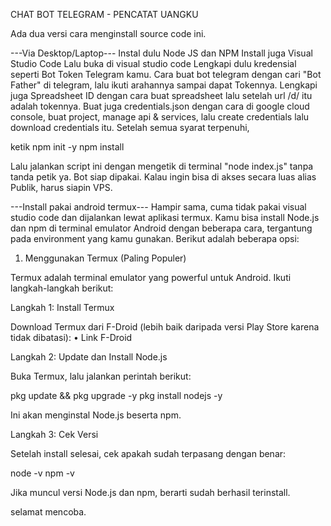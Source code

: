 CHAT BOT TELEGRAM - PENCATAT UANGKU

Ada dua versi cara menginstall source code ini.

---Via Desktop/Laptop---
Instal dulu Node JS dan NPM
Install juga Visual Studio Code
Lalu buka di visual studio code
Lengkapi dulu kredensial seperti Bot Token Telegram kamu.
Cara buat bot telegram dengan cari "Bot Father" di telegram, lalu ikuti arahannya sampai dapat Tokennya.
Lengkapi juga Spreadsheet ID dengan cara buat spreadsheet lalu setelah url /d/ itu adalah tokennya.
Buat juga credentials.json dengan cara di google cloud console, buat project, manage api & services, lalu create credentials lalu download credentials itu.
Setelah semua syarat terpenuhi,

ketik npm init -y
npm install

Lalu jalankan script ini dengan mengetik di terminal "node index.js" tanpa tanda petik ya.
Bot siap dipakai.
Kalau ingin bisa di akses secara luas alias Publik, harus siapin VPS.

---Install pakai android termux---
Hampir sama, cuma tidak pakai visual studio code dan dijalankan lewat aplikasi termux.
Kamu bisa install Node.js dan npm di terminal emulator Android dengan beberapa cara, tergantung pada environment yang kamu gunakan. Berikut adalah beberapa opsi:

1. Menggunakan Termux (Paling Populer)

Termux adalah terminal emulator yang powerful untuk Android. Ikuti langkah-langkah berikut:

Langkah 1: Install Termux

Download Termux dari F-Droid (lebih baik daripada versi Play Store karena tidak dibatasi):
	•	Link F-Droid

Langkah 2: Update dan Install Node.js

Buka Termux, lalu jalankan perintah berikut:

pkg update && pkg upgrade -y
pkg install nodejs -y

Ini akan menginstal Node.js beserta npm.

Langkah 3: Cek Versi

Setelah install selesai, cek apakah sudah terpasang dengan benar:

node -v
npm -v

Jika muncul versi Node.js dan npm, berarti sudah berhasil terinstall.

selamat mencoba.